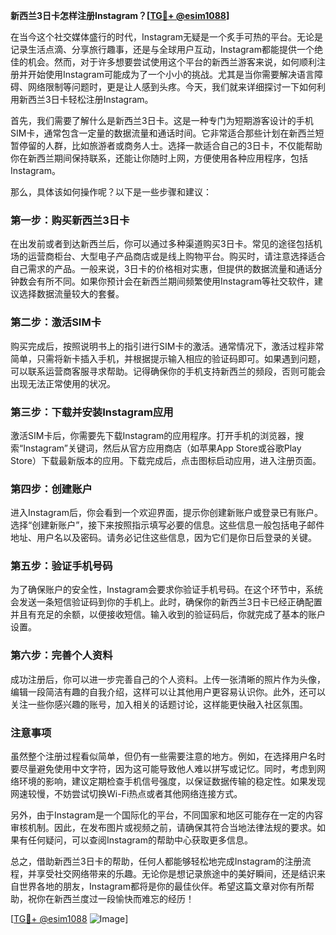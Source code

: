 **新西兰3日卡怎样注册Instagram？[[TG💪+ @esim1088](https://t.me/s/esim1088)]**

在当今这个社交媒体盛行的时代，Instagram无疑是一个炙手可热的平台。无论是记录生活点滴、分享旅行趣事，还是与全球用户互动，Instagram都能提供一个绝佳的机会。然而，对于许多想要尝试使用这个平台的新西兰游客来说，如何顺利注册并开始使用Instagram可能成为了一个小小的挑战。尤其是当你需要解决语言障碍、网络限制等问题时，更是让人感到头疼。今天，我们就来详细探讨一下如何利用新西兰3日卡轻松注册Instagram。

首先，我们需要了解什么是新西兰3日卡。这是一种专门为短期游客设计的手机SIM卡，通常包含一定量的数据流量和通话时间。它非常适合那些计划在新西兰短暂停留的人群，比如旅游者或商务人士。选择一款适合自己的3日卡，不仅能帮助你在新西兰期间保持联系，还能让你随时上网，方便使用各种应用程序，包括Instagram。

那么，具体该如何操作呢？以下是一些步骤和建议：

### 第一步：购买新西兰3日卡

在出发前或者到达新西兰后，你可以通过多种渠道购买3日卡。常见的途径包括机场的运营商柜台、大型电子产品商店或是线上购物平台。购买时，请注意选择适合自己需求的产品。一般来说，3日卡的价格相对实惠，但提供的数据流量和通话分钟数会有所不同。如果你预计会在新西兰期间频繁使用Instagram等社交软件，建议选择数据流量较大的套餐。

### 第二步：激活SIM卡

购买完成后，按照说明书上的指引进行SIM卡的激活。通常情况下，激活过程非常简单，只需将新卡插入手机，并根据提示输入相应的验证码即可。如果遇到问题，可以联系运营商客服寻求帮助。记得确保你的手机支持新西兰的频段，否则可能会出现无法正常使用的状况。

### 第三步：下载并安装Instagram应用

激活SIM卡后，你需要先下载Instagram的应用程序。打开手机的浏览器，搜索“Instagram”关键词，然后从官方应用商店（如苹果App Store或谷歌Play Store）下载最新版本的应用。下载完成后，点击图标启动应用，进入注册页面。

### 第四步：创建账户

进入Instagram后，你会看到一个欢迎界面，提示你创建新账户或登录已有账户。选择“创建新账户”，接下来按照指示填写必要的信息。这些信息一般包括电子邮件地址、用户名以及密码。请务必记住这些信息，因为它们是你日后登录的关键。

### 第五步：验证手机号码

为了确保账户的安全性，Instagram会要求你验证手机号码。在这个环节中，系统会发送一条短信验证码到你的手机上。此时，确保你的新西兰3日卡已经正确配置并且有充足的余额，以便接收短信。输入收到的验证码后，你就完成了基本的账户设置。

### 第六步：完善个人资料

成功注册后，你可以进一步完善自己的个人资料。上传一张清晰的照片作为头像，编辑一段简洁有趣的自我介绍，这样可以让其他用户更容易认识你。此外，还可以关注一些你感兴趣的账号，加入相关的话题讨论，这样能更快融入社区氛围。

### 注意事项

虽然整个注册过程看似简单，但仍有一些需要注意的地方。例如，在选择用户名时要尽量避免使用中文字符，因为这可能导致他人难以拼写或记忆。同时，考虑到网络环境的影响，建议定期检查手机信号强度，以保证数据传输的稳定性。如果发现网速较慢，不妨尝试切换Wi-Fi热点或者其他网络连接方式。

另外，由于Instagram是一个国际化的平台，不同国家和地区可能存在一定的内容审核机制。因此，在发布图片或视频之前，请确保其符合当地法律法规的要求。如果有任何疑问，可以查阅Instagram的帮助中心获取更多信息。

总之，借助新西兰3日卡的帮助，任何人都能够轻松地完成Instagram的注册流程，并享受社交网络带来的乐趣。无论你是想记录旅途中的美好瞬间，还是结识来自世界各地的朋友，Instagram都将是你的最佳伙伴。希望这篇文章对你有所帮助，祝你在新西兰度过一段愉快而难忘的经历！

[[TG💪+ @esim1088](https://t.me/s/esim1088) ![Image](https://i.postimg.cc/4NQfJmqS/Snipaste-2025-05-13-00-14-12.png)]